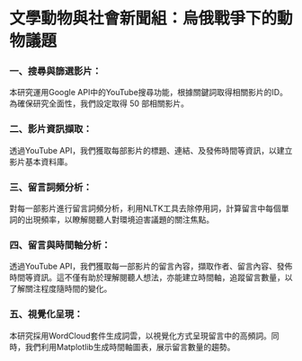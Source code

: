 # 文學動物與社會新聞組：烏俄戰爭下的動物議題
### 一、搜尋與篩選影片：
本研究運用Google API中的YouTube搜尋功能，根據關鍵詞取得相關影片的ID。為確保研究全面性，我們設定取得 50 部相關影片。

### 二、影片資訊擷取：
透過YouTube API，我們獲取每部影片的標題、連結、及發佈時間等資訊，以建立影片基本資料庫。

### 三、留言詞頻分析：
對每一部影片進行留言詞頻分析，利用NLTK工具去除停用詞，計算留言中每個單詞的出現頻率，以瞭解閱聽人對環境迫害議題的關注焦點。

### 四、留言與時間軸分析：
透過YouTube API，我們獲取每一部影片的留言內容，擷取作者、留言內容、發佈時間等資訊。這不僅有助於理解閱聽人想法，亦能建立時間軸，追蹤留言數量，以了解關注程度隨時間的變化。

### 五、視覺化呈現：
本研究採用WordCloud套件生成詞雲，以視覺化方式呈現留言中的高頻詞。同時，我們利用Matplotlib生成時間軸圖表，展示留言數量的趨勢。
